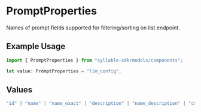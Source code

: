 # PromptProperties

Names of prompt fields supported for filtering/sorting on list endpoint.

## Example Usage

```typescript
import { PromptProperties } from "syllable-sdk/models/components";

let value: PromptProperties = "llm_config";
```

## Values

```typescript
"id" | "name" | "name_exact" | "description" | "name_description" | "context" | "tools" | "llm_config" | "last_updated" | "last_updated_by" | "agent_count"
```